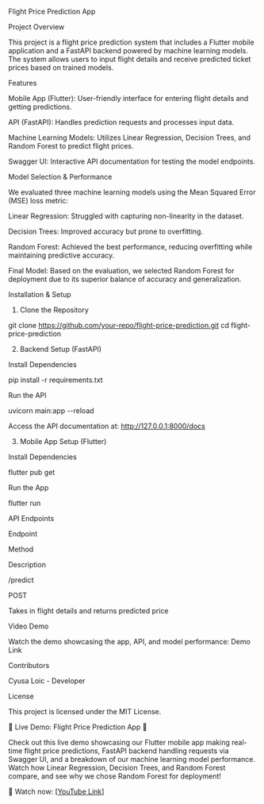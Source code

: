 Flight Price Prediction App

Project Overview

This project is a flight price prediction system that includes a Flutter mobile application and a FastAPI backend powered by machine learning models. The system allows users to input flight details and receive predicted ticket prices based on trained models.

Features

Mobile App (Flutter): User-friendly interface for entering flight details and getting predictions.

API (FastAPI): Handles prediction requests and processes input data.

Machine Learning Models: Utilizes Linear Regression, Decision Trees, and Random Forest to predict flight prices.

Swagger UI: Interactive API documentation for testing the model endpoints.

Model Selection & Performance

We evaluated three machine learning models using the Mean Squared Error (MSE) loss metric:

Linear Regression: Struggled with capturing non-linearity in the dataset.

Decision Trees: Improved accuracy but prone to overfitting.

Random Forest: Achieved the best performance, reducing overfitting while maintaining predictive accuracy.

Final Model: Based on the evaluation, we selected Random Forest for deployment due to its superior balance of accuracy and generalization.

Installation & Setup

1. Clone the Repository

git clone https://github.com/your-repo/flight-price-prediction.git
cd flight-price-prediction

2. Backend Setup (FastAPI)

Install Dependencies

pip install -r requirements.txt

Run the API

uvicorn main:app --reload

Access the API documentation at: http://127.0.0.1:8000/docs

3. Mobile App Setup (Flutter)

Install Dependencies

flutter pub get

Run the App

flutter run

API Endpoints

Endpoint

Method

Description

/predict

POST

Takes in flight details and returns predicted price

Video Demo

Watch the demo showcasing the app, API, and model performance: Demo Link

Contributors

Cyusa Loic - Developer

License

This project is licensed under the MIT License.

🚀 Live Demo: Flight Price Prediction App 🎥

Check out this live demo showcasing our Flutter mobile app making real-time flight price predictions, FastAPI backend handling requests via Swagger UI, and a breakdown of our machine learning model performance. Watch how Linear Regression, Decision Trees, and Random Forest compare, and see why we chose Random Forest for deployment!

🔗 Watch now: [[YouTube Link](https://www.youtube.com/watch?v=MvD8pP9v0lU)]
